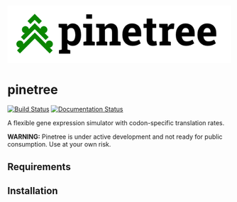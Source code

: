 ![pinetree](docs/pinetree-logo.png?raw=true)

# pinetree 
[![Build Status](https://travis-ci.org/benjaminjack/pinetree.svg?branch=master)](https://travis-ci.org/benjaminjack/pinetree)
[![Documentation Status](https://readthedocs.org/projects/pinetree/badge/?version=latest)](http://pinetree.readthedocs.io/en/latest/?badge=latest)

A flexible gene expression simulator with codon-specific translation rates.

**WARNING:** Pinetree is under active development and not ready for public consumption. Use at your own risk.

## Requirements

## Installation
